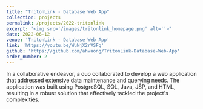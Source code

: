 ```yaml
---
title: "TritonLink - Database Web App"
collection: projects
permalink: /projects/2022-tritonlink
excerpt: "<img src='/images/tritonlink_homepage.png' alt=''>"
date: 2022-06-12
venue: 'TritonLink - Database Web App'
link: 'https://youtu.be/WuNjX2rVSFg'
github: 'https://github.com/ahvuong/TritonLink-Database-Web-App'
order_number: 2
---
```

In a collaborative endeavor, a duo collaborated to develop a web application that addressed extensive data maintenance and querying needs. The application was built using PostgreSQL, SQL, Java, JSP, and HTML, resulting in a robust solution that effectively tackled the project's complexities.